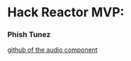 # Hack Reactor MVP:
### Phish Tunez

[github of the audio component](https://github.com/benwiley4000/react-responsive-audio-player)